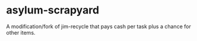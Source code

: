 # asylum-scrapyard
A modification/fork of jim-recycle that pays cash per task plus a chance for other items.
